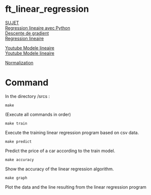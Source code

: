 # ft_linear_regression

[SUJET](https://cdn.intra.42.fr/pdf/pdf/117108/en.subject.pdf)  
[Regression lineaire avec Python](https://moncoachdata.com/blog/regression-lineaire-avec-python/)  
[Descente de gradient](https://www.ibm.com/fr-fr/topics/gradient-descent)  
[Regression lineaire](https://towardsdatascience.com/linear-regression-using-gradient-descent-97a6c8700931)  

[Youtube Modele lineaire](https://www.youtube.com/watch?v=wg7-roETbbM)  
[Youtube Modele lineaire](https://www.youtube.com/watch?v=8Y3r7F47Xfo)  

[Normalization](https://www.codecademy.com/article/normalization)  


# Command

In the directory /srcs :

	make

(Execute all commands in order)

	make train

Execute the training linear regression program based on csv data.

	make predict

Predict the price of a car according to the train model.

	make accuracy

Show the accuracy of the linear regression algorithm.

	make graph

Plot the data and the line resulting from the linear regression program